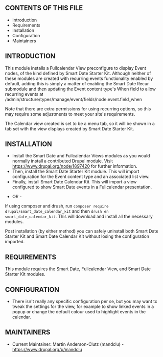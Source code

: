 CONTENTS OF THIS FILE
---------------------

 * Introduction
 * Requirements
 * Installation
 * Configuration
 * Maintainers


INTRODUCTION
------------

This module installs a Fullcalendar View preconfigure to display Event nodes, of
the kind defined by Smart Date Starter Kit. Although neither of these modules
are created with recurring events functionality enabled by default, adding this
is simply a matter of enabling the Smart Date Recur submodule and then updating
the Event content type's When field to allow recurring events at
/admin/structure/types/manage/event/fields/node.event.field_when

Note that there are extra permissions for using recurring options, so this may
require some adjustments to meet your site's requirements.

The Calendar view created is set to be a menu tab, so it will be shown in a tab
set with the view displays created by Smart Date Starter Kit.


INSTALLATION
------------

 * Install the Smart Date and Fullcalendar Views modules as you would normally
   install a contributed Drupal module. Visit
   https://www.drupal.org/node/1897420 for further information.
 * Then, install the Smart Date Starter Kit module. This will import
   configuration for the Event content type and an associated list view.
 * Finally, install Smart Date Calendar Kit. This will import a view configured
   to show Smart Date events in a Fullcalendar presentation.

- OR -

If using composer and drush, run
`composer require drupal/smart_date_calendar_kit`
and then `drush en smart_date_calendar_kit`. This will download and install all
the necessary modules.

Post installation (by either method) you can safely uninstall both Smart Date
Starter Kit and Smart Date Calendar Kit without losing the configuration
imported.


REQUIREMENTS
------------

This module requires the Smart Date, Fullcalendar View, and Smart Date Starter
Kit modules.


CONFIGURATION
-------------

 * There isn't really any specific configuration per se, but you may want to
   tweak the settings for the view, for example to show linked events in a
   popup or change the default colour used to highlight events in the calendar.


MAINTAINERS
-----------

 * Current Maintainer: Martin Anderson-Clutz (mandclu) -
   https://www.drupal.org/u/mandclu
